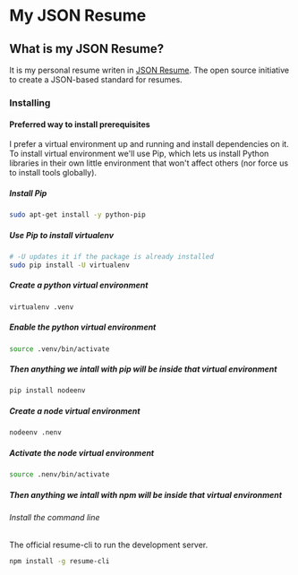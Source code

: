 # My JSON Resume

## What is my JSON Resume?

It is my personal resume writen in [JSON Resume](https://jsonresume.org/). The open source initiative to create a JSON-based standard for resumes.

### Installing

#### Preferred way to install prerequisites

I prefer a virtual environment up and running and install dependencies on it. To install virtual environment we'll use Pip, which lets us install Python libraries in their own little environment that won't affect others (nor force us to install tools globally).

##### Install Pip
```bash
sudo apt-get install -y python-pip
```

##### Use Pip to install virtualenv
```bash
# -U updates it if the package is already installed
sudo pip install -U virtualenv
```

##### Create a python virtual environment
```bash
virtualenv .venv
```

##### Enable the python virtual environment
```bash
source .venv/bin/activate
```

#####  Then anything we intall with pip will be inside that virtual environment
```bash
pip install nodeenv
```

##### Create a node virtual environment
```bash
nodeenv .nenv
```

##### Activate the node virtual environment
```bash
source .nenv/bin/activate
```

#####  Then anything we intall with npm will be inside that virtual environment

###### Install the command line

The official resume-cli to run the development server.

```bash 
npm install -g resume-cli
```
